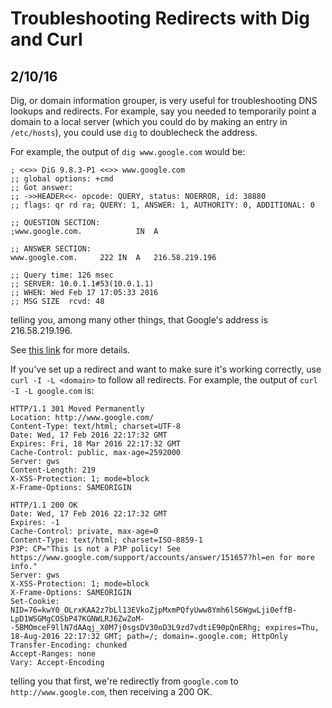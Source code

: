 # Troubleshooting Redirects with Dig and Curl

## 2/10/16

Dig, or domain information grouper, is very useful for troubleshooting DNS lookups and redirects. For example, say you needed to temporarily point a domain to a local server (which you could do by making an entry in `/etc/hosts`), you could use `dig` to doublecheck the address. 

For example, the output of `dig www.google.com` would be:

    ; <<>> DiG 9.8.3-P1 <<>> www.google.com
    ;; global options: +cmd
    ;; Got answer:
    ;; ->>HEADER<<- opcode: QUERY, status: NOERROR, id: 38880
    ;; flags: qr rd ra; QUERY: 1, ANSWER: 1, AUTHORITY: 0, ADDITIONAL: 0
    
    ;; QUESTION SECTION:
    ;www.google.com.			IN	A
    
    ;; ANSWER SECTION:
    www.google.com.		222	IN	A	216.58.219.196
    
    ;; Query time: 126 msec
    ;; SERVER: 10.0.1.1#53(10.0.1.1)
    ;; WHEN: Wed Feb 17 17:05:33 2016
    ;; MSG SIZE  rcvd: 48
  
telling you, among many other things, that Google's address is 216.58.219.196. 

See [this link](https://mediatemple.net/community/products/dv/204644130/understanding-the-dig-command) for more details.

If you've set up a redirect and want to make sure it's working correctly, use `curl -I -L <domain>` to follow all redirects. For example, the output of `curl -I -L google.com` is:

    HTTP/1.1 301 Moved Permanently
    Location: http://www.google.com/
    Content-Type: text/html; charset=UTF-8
    Date: Wed, 17 Feb 2016 22:17:32 GMT
    Expires: Fri, 18 Mar 2016 22:17:32 GMT
    Cache-Control: public, max-age=2592000
    Server: gws
    Content-Length: 219
    X-XSS-Protection: 1; mode=block
    X-Frame-Options: SAMEORIGIN
    
    HTTP/1.1 200 OK
    Date: Wed, 17 Feb 2016 22:17:32 GMT
    Expires: -1
    Cache-Control: private, max-age=0
    Content-Type: text/html; charset=ISO-8859-1
    P3P: CP="This is not a P3P policy! See https://www.google.com/support/accounts/answer/151657?hl=en for more info."
    Server: gws
    X-XSS-Protection: 1; mode=block
    X-Frame-Options: SAMEORIGIN
    Set-Cookie: NID=76=kwY0_OLrxKAA2z7bLl13EVkoZjpMxmPQfyUww8Ymh6lS6WgwLji0effB-LpD1WSGMgCOSbP47KGNWLRJ6ZwZoM--5BMOmceF9llN7dAAqj_X0M7j0sgsDV30oD3L9zd7vdtiE90pQnERhg; expires=Thu, 18-Aug-2016 22:17:32 GMT; path=/; domain=.google.com; HttpOnly
    Transfer-Encoding: chunked
    Accept-Ranges: none
    Vary: Accept-Encoding
  
telling you that first, we're redirectly from `google.com` to `http://www.google.com`, then receiving a 200 OK.   
